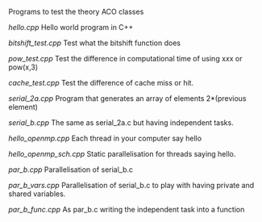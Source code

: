 Programs to test the theory ACO classes

*hello.cpp* Hello world program in C++

*bitshift_test.cpp* Test what the bitshift function does

*pow_test.cpp* Test the difference in computational time of using x*x*x or pow(x,3)

*cache_test.cpp* Test the difference of cache miss or hit.

*serial_2a.cpp* Program that generates an array of elements 2*(previous element)

*serial_b.cpp* The same as serial_2a.c but having independent tasks.

*hello_openmp.cpp* Each thread in your computer say hello

*hello_openmp_sch.cpp* Static parallelisation for threads saying hello.

*par_b.cpp* Parallelisation of serial_b.c 

*par_b_vars.cpp* Parallelisation of serial_b.c to play with having private and shared variables.

*par_b_func.cpp* As par_b.c writing the independent task into a function





